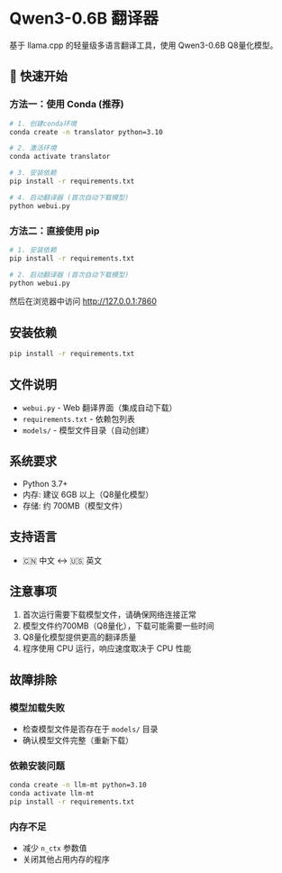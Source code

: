 # Qwen3-0.6B 翻译器

基于 llama.cpp 的轻量级多语言翻译工具，使用 Qwen3-0.6B Q8量化模型。

## 🚀 快速开始

### 方法一：使用 Conda (推荐)

```bash
# 1. 创建conda环境
conda create -n translator python=3.10

# 2. 激活环境
conda activate translator

# 3. 安装依赖
pip install -r requirements.txt

# 4. 启动翻译器 (首次自动下载模型)
python webui.py
```

### 方法二：直接使用 pip

```bash
# 1. 安装依赖
pip install -r requirements.txt

# 2. 启动翻译器 (首次自动下载模型)
python webui.py
```

然后在浏览器中访问 http://127.0.0.1:7860

## 安装依赖

```bash
pip install -r requirements.txt
```

## 文件说明

- `webui.py` - Web 翻译界面（集成自动下载）
- `requirements.txt` - 依赖包列表
- `models/` - 模型文件目录（自动创建）

## 系统要求

- Python 3.7+
- 内存: 建议 6GB 以上（Q8量化模型）
- 存储: 约 700MB（模型文件）

## 支持语言

- 🇨🇳 中文 ↔ 🇺🇸 英文

## 注意事项

1. 首次运行需要下载模型文件，请确保网络连接正常
2. 模型文件约700MB（Q8量化），下载可能需要一些时间
3. Q8量化模型提供更高的翻译质量
4. 程序使用 CPU 运行，响应速度取决于 CPU 性能

## 故障排除

### 模型加载失败
- 检查模型文件是否存在于 `models/` 目录
- 确认模型文件完整（重新下载）

### 依赖安装问题
```bash
conda create -n llm-mt python=3.10
conda activate llm-mt
pip install -r requirements.txt
```

### 内存不足
- 减少 `n_ctx` 参数值
- 关闭其他占用内存的程序 
